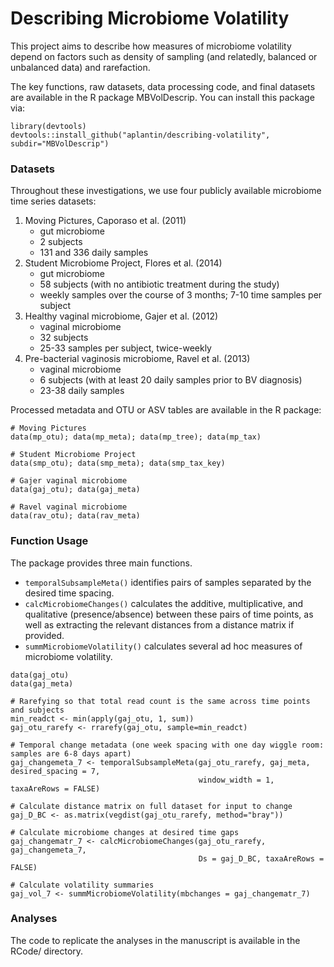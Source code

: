 # Describing Microbiome Volatility 

This project aims to describe how measures of microbiome volatility depend on factors such as density of sampling (and relatedly, balanced or unbalanced data) and rarefaction. 

The key functions, raw datasets, data processing code, and final datasets are available in the R package MBVolDescrip. You can install this package via: 

```
library(devtools)
devtools::install_github("aplantin/describing-volatility", subdir="MBVolDescrip")
```

### Datasets 

Throughout these investigations, we use four publicly available microbiome time series datasets: 

1. Moving Pictures, Caporaso et al. (2011) 
    - gut microbiome 
    - 2 subjects
    - 131 and 336 daily samples 
2. Student Microbiome Project, Flores et al. (2014) 
    - gut microbiome
    - 58 subjects (with no antibiotic treatment during the study)
    - weekly samples over the course of 3 months; 7-10 time samples per subject
3. Healthy vaginal microbiome, Gajer et al. (2012) 
    - vaginal microbiome 
    - 32 subjects 
    - 25-33 samples per subject, twice-weekly 
4. Pre-bacterial vaginosis microbiome, Ravel et al. (2013) 
    - vaginal microbiome 
    - 6 subjects (with at least 20 daily samples prior to BV diagnosis) 
    - 23-38 daily samples 

Processed metadata and OTU or ASV tables are available in the R package: 

```
# Moving Pictures
data(mp_otu); data(mp_meta); data(mp_tree); data(mp_tax)

# Student Microbiome Project 
data(smp_otu); data(smp_meta); data(smp_tax_key) 

# Gajer vaginal microbiome 
data(gaj_otu); data(gaj_meta) 

# Ravel vaginal microbiome
data(rav_otu); data(rav_meta) 
```


### Function Usage 

The package provides three main functions. 

- `temporalSubsampleMeta()` identifies pairs of samples separated by the desired time spacing. 
- `calcMicrobiomeChanges()` calculates the additive, multiplicative, and qualitative (presence/absence) between these pairs of time points, as well as extracting the relevant distances from a distance matrix if provided. 
- `summMicrobiomeVolatility()` calculates several ad hoc measures of microbiome volatility. 
    
    
```
data(gaj_otu) 
data(gaj_meta) 

# Rarefying so that total read count is the same across time points and subjects 
min_readct <- min(apply(gaj_otu, 1, sum))
gaj_otu_rarefy <- rrarefy(gaj_otu, sample=min_readct)

# Temporal change metadata (one week spacing with one day wiggle room: samples are 6-8 days apart) 
gaj_changemeta_7 <- temporalSubsampleMeta(gaj_otu_rarefy, gaj_meta, desired_spacing = 7, 
                                          window_width = 1, taxaAreRows = FALSE) 

# Calculate distance matrix on full dataset for input to change
gaj_D_BC <- as.matrix(vegdist(gaj_otu_rarefy, method="bray"))

# Calculate microbiome changes at desired time gaps 
gaj_changematr_7 <- calcMicrobiomeChanges(gaj_otu_rarefy, gaj_changemeta_7, 
                                          Ds = gaj_D_BC, taxaAreRows = FALSE)

# Calculate volatility summaries 
gaj_vol_7 <- summMicrobiomeVolatility(mbchanges = gaj_changematr_7)
```

### Analyses 

The code to replicate the analyses in the manuscript is available in the RCode/ directory. 
